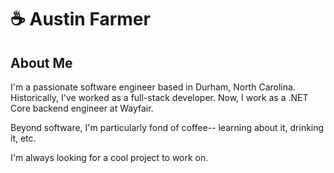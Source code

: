 # ☕️ Austin Farmer

## About Me

I'm a passionate software engineer based in Durham, North Carolina. Historically, I've worked as a full-stack developer. Now, I work as a .NET Core backend engineer at Wayfair.

Beyond software, I'm particularly fond of coffee-- learning about it, drinking it, etc.

I'm always looking for a cool project to work on.

<!--
**farmerau/farmerau** is a ✨ _special_ ✨ repository because its `README.md` (this file) appears on your GitHub profile.

Here are some ideas to get you started:

- 🔭 I’m currently working on ...
- 🌱 I’m currently learning ...
- 👯 I’m looking to collaborate on ...
- 🤔 I’m looking for help with ...
- 💬 Ask me about ...
- 📫 How to reach me: ...
- 😄 Pronouns: ...
- ⚡ Fun fact: ...
-->
